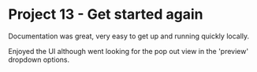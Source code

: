 # Project 13 - Get started again

Documentation was great, very easy to get up and running quickly locally.

Enjoyed the UI although went looking for the pop out view in the 'preview' dropdown options.
